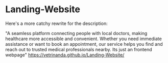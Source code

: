 # Landing-Website
Here's a more catchy rewrite for the description:

"A seamless platform connecting people with local doctors, making healthcare more accessible and convenient. Whether you need immediate assistance or want to book an appointment, our service helps you find and reach out to trusted medical professionals nearby. Its just an frontend webpage"
https://vetrinanda.github.io/Landing-Website/
